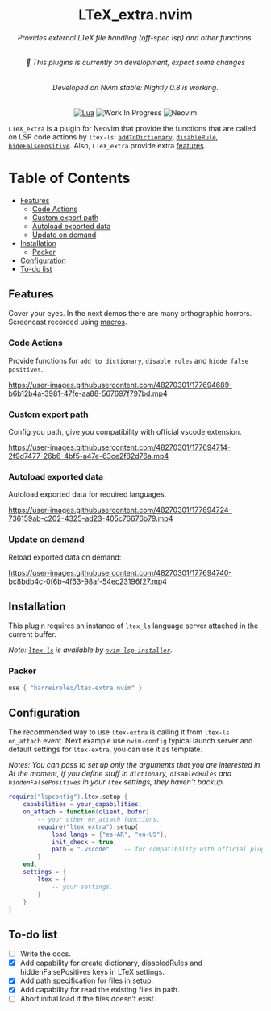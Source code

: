 <!-- LTeX: language=en-US -->
<div align="center">

# LTeX_extra.nvim
<h6>Provides external LTeX file handling (off-spec lsp) and other functions.</h6>
<h6>🚧 This plugins is currently on development, expect some changes</h6>
<h6>Developed on Nvim stable: Nightly 0.8 is working.</h6>


[![Lua](https://img.shields.io/badge/Lua-blue.svg?style=for-the-badge&logo=lua)](http://www.lua.org)
![Work In Progress](https://img.shields.io/badge/Work%20In%20Progress-orange?style=for-the-badge)
![Neovim](https://img.shields.io/badge/NeoVim-%2357A143.svg?&style=for-the-badge&logo=neovim&logoColor=white)
<!-- [![Neovim Nightly](https://img.shields.io/badge/Neovim%20Nightly-green.svg?style=for-the-badge&logo=neovim)](https://neovim.io) -->
</div>

`LTeX_extra` is a plugin for Neovim that provide the functions that are called on LSP code actions by `ltex-ls`: [`addToDictionary`](https://valentjn.github.io/ltex/ltex-ls/server-usage.html#_ltexhidefalsepositives-client),
[`disableRule`](https://valentjn.github.io/ltex/ltex-ls/server-usage.html#_ltexdisablerules-client),
[`hideFalsePositive`](https://valentjn.github.io/ltex/ltex-ls/server-usage.html#_ltexaddtodictionary-client).
Also, `LTeX_extra` provide extra [features](#features).


# Table of Contents

- [Features](#features)
    - [Code Actions](#code-actions)
    - [Custom export path](#custom-export-path)
    - [Autoload exported data](#autoload-exported-data)
    - [Update on demand](#update-on-demand)
- [Installation](#installation)
    - [Packer](#packer)
- [Configuration](#configuration)
- [To-do list](#to-do-list)

## Features
Cover your eyes. In the next demos there are many orthographic horrors.
Screencast recorded using [macros](https://github.com/barreiroleo/macros).

### Code Actions
Provide functions for `add to dictionary`, `disable rules` and `hidde false positives`.

https://user-images.githubusercontent.com/48270301/177694689-b6b12b4a-3981-47fe-aa88-567697f797bd.mp4

### Custom export path
Config you path, give you compatibility with official vscode extension.

https://user-images.githubusercontent.com/48270301/177694714-2f9d7477-26b6-4bf5-a47e-63ce2f82d76a.mp4

### Autoload exported data
Autoload exported data for required languages.

https://user-images.githubusercontent.com/48270301/177694724-736159ab-c202-4325-ad23-405c76676b79.mp4

### Update on demand
Reload exported data on demand:

https://user-images.githubusercontent.com/48270301/177694740-bc8bdb4c-0f6b-4f63-98af-54ec23196f27.mp4

## Installation
This plugin requires an instance of `ltex_ls` language server attached in the current buffer.

*Note: [`ltex-ls`](https://github.com/valentjn/ltex-ls) is available by [`nvim-lsp-installer`](https://github.com/williamboman/nvim-lsp-installer).*

### Packer
```lua
use { "barreiroleo/ltex-extra.nvim" }
```

## Configuration
The recommended way to use `ltex-extra` is calling it from `ltex-ls` `on_attach` event.
Next example use `nvim-config` typical launch server and default settings for `ltex-extra`, you can use it as template.

*Notes: You can pass to set up only the arguments that you are interested in.
At the moment, if you define stuff in `dictionary`, `disabledRules` and `hiddenFalsePositives` in your `ltex` settings, they haven't backup.*

```lua
require("lspconfig").ltex.setup {
    capabilities = your_capabilities,
    on_attach = function(client, bufnr)
        -- your other on_attach functions.
        require("ltex_extra").setup{
            load_langs = {"es-AR", "en-US"},
            init_check = true,
            path = ".vscode"    -- for compatibility with official plugin.
        }
    end,
    settings = {
        ltex = {
            -- your settings.
        }
    }
}
```

## To-do list
- [ ] Write the docs.
- [x] Add capability for create dictionary, disabledRules and hiddenFalsePositives keys in LTeX settings.
- [x] Add path specification for files in setup.
- [x] Add capability for read the existing files in path.
- [ ] Abort initial load if the files doesn't exist.
